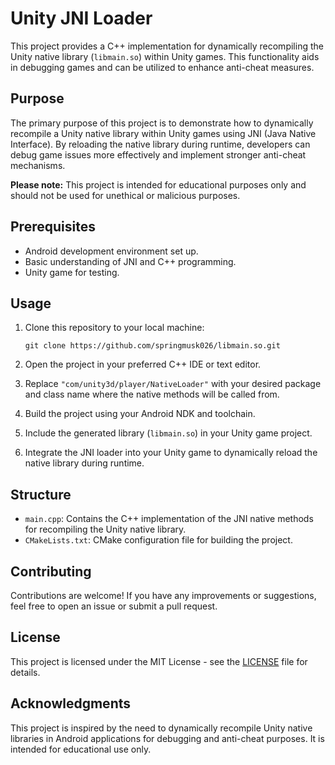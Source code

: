 # Unity JNI Loader

This project provides a C++ implementation for dynamically recompiling the Unity native library (`libmain.so`) within Unity games. This functionality aids in debugging games and can be utilized to enhance anti-cheat measures.

## Purpose

The primary purpose of this project is to demonstrate how to dynamically recompile a Unity native library within Unity games using JNI (Java Native Interface). By reloading the native library during runtime, developers can debug game issues more effectively and implement stronger anti-cheat mechanisms.

**Please note:** This project is intended for educational purposes only and should not be used for unethical or malicious purposes.

## Prerequisites

- Android development environment set up.
- Basic understanding of JNI and C++ programming.
- Unity game for testing.

## Usage

1. Clone this repository to your local machine:

    ```
    git clone https://github.com/springmusk026/libmain.so.git
    ```

2. Open the project in your preferred C++ IDE or text editor.

3. Replace `"com/unity3d/player/NativeLoader"` with your desired package and class name where the native methods will be called from.

4. Build the project using your Android NDK and toolchain.

5. Include the generated library (`libmain.so`) in your Unity game project.

6. Integrate the JNI loader into your Unity game to dynamically reload the native library during runtime.

## Structure

- `main.cpp`: Contains the C++ implementation of the JNI native methods for recompiling the Unity native library.
- `CMakeLists.txt`: CMake configuration file for building the project.

## Contributing

Contributions are welcome! If you have any improvements or suggestions, feel free to open an issue or submit a pull request.

## License

This project is licensed under the MIT License - see the [LICENSE](LICENSE) file for details.

## Acknowledgments

This project is inspired by the need to dynamically recompile Unity native libraries in Android applications for debugging and anti-cheat purposes. It is intended for educational use only.
